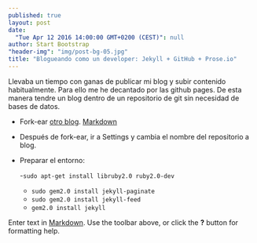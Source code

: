 ```yaml
---
published: true
layout: post
date: 
  "Tue Apr 12 2016 14:00:00 GMT+0200 (CEST)": null
author: Start Bootstrap
"header-img": "img/post-bg-05.jpg"
title: "Blogueando como un developer: Jekyll + GitHub + Prose.io"
---
```



Llevaba un tiempo con ganas de publicar mi blog y subir contenido habitualmente. Para ello me he decantado por las github pages. De esta manera tendre un blog dentro de un repositorio de git sin necesidad de bases de datos.



- Fork-ear [otro blog](https://github.com/IronSummitMedia/startbootstrap-clean-blog-jekyll). [Markdown](http://daringfireball.net/projects/markdown/)
- Después de fork-ear, ir a Settings y cambia el nombre del repositorio a blog.
- Preparar el entorno:

	-`sudo apt-get install libruby2.0 ruby2.0-dev`
	- `sudo gem2.0 install jekyll-paginate`
	- `sudo gem2.0 install jekyll-feed`
	- `gem2.0 install jekyll`


Enter text in [Markdown](http://daringfireball.net/projects/markdown/). Use the toolbar above, or click the **?** button for formatting help.
